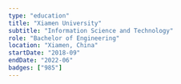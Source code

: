 ```yaml
---
type: "education"
title: "Xiamen University"
subtitle: "Information Science and Technology"
role: "Bachelor of Engineering"
location: "Xiamen, China"
startDate: "2018-09"
endDate: "2022-06"
badges: ["985"]
---
```

